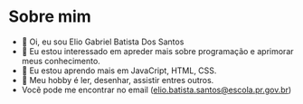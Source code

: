  # Sobre mim

- 👋 Oi, eu sou Elio Gabriel Batista Dos Santos
- 👀 Eu estou interessado em apreder mais sobre programação e aprimorar meus conhecimento.
- 🌱 Eu estou aprendo mais em JavaCript, HTML, CSS.
- 💞️ Meu hobby é ler, desenhar, assistir entres outros.
- Vocẽ pode me encontrar no email (elio.batista.santos@escola.pr.gov.br)
